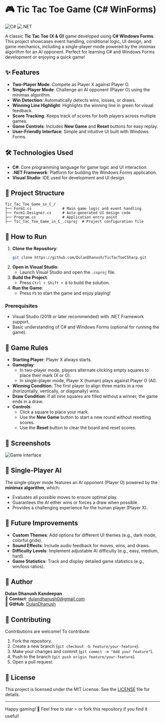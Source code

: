 # 🎮 Tic Tac Toe Game (C# WinForms)

![C#](https://img.shields.io/badge/C%23-%23239120.svg?style=for-the-badge&logo=c-sharp&logoColor=white)
![.NET](https://img.shields.io/badge/.NET%20Framework-512BD4?style=for-the-badge&logo=dotnet&logoColor=white)


A classic **Tic Tac Toe (X & O)** game developed using **C# Windows Forms**. This project showcases event handling, conditional logic, UI design, and game mechanics, including a single-player mode powered by the minimax algorithm for an AI opponent. Perfect for learning C# and Windows Forms development or enjoying a quick game!

## ✨ Features
- **Two-Player Mode**: Compete as Player X against Player O.
- **Single-Player Mode**: Challenge an AI opponent (Player O) using the minimax algorithm.
- **Win Detection**: Automatically detects wins, losses, or draws.
- **Winning Line Highlight**: Highlights the winning line in green for visual feedback.
- **Score Tracking**: Keeps track of scores for both players across multiple games.
- **Game Controls**: Includes **New Game** and **Reset** buttons for easy replay.
- **User-Friendly Interface**: Simple and intuitive UI built with Windows Forms.

## 🛠️ Technologies Used
- **C#**: Core programming language for game logic and UI interaction.
- **.NET Framework**: Platform for building the Windows Forms application.
- **Visual Studio**: IDE used for development and UI design.

## 📂 Project Structure
```
Tic_Tac_Toe_Game_in_C_/
├── Form1.cs              # Main game logic and event handling
├── Form1.Designer.cs     # Auto-generated UI design code
├── Program.cs            # Application entry point
├── Tic_Tac_Toe_Game_in_C_.csproj  # Project configuration file
```

## 🚀 How to Run
1. **Clone the Repository**:
   ```bash
   git clone https://github.com/DulanDhanush/TicTacToeCSharp.git
   ```
2. **Open in Visual Studio**:
   - Launch Visual Studio and open the `.csproj` file.
3. **Build the Project**:
   - Press `Ctrl + Shift + B` to build the solution.
4. **Run the Game**:
   - Press `F5` to start the game and enjoy playing!

### Prerequisites
- Visual Studio (2019 or later recommended) with .NET Framework support.
- Basic understanding of C# and Windows Forms (optional for running the game).

## 🎯 Game Rules
- **Starting Player**: Player X always starts.
- **Gameplay**:
  - In two-player mode, players alternate clicking empty squares to place their mark (X or O).
  - In single-player mode, Player X (human) plays against Player O (AI).
- **Winning Condition**: The first player to align three marks in a row (horizontally, vertically, or diagonally) wins.
- **Draw Condition**: If all nine squares are filled without a winner, the game ends in a draw.
- **Controls**:
  - Click a square to place your mark.
  - Use the **New Game** button to start a new round without resetting scores.
  - Use the **Reset** button to clear the board and reset scores.

## 📸 Screenshots
![Game Interface](https://github.com/user-attachments/assets/21866910-0151-41bd-93fd-292ee35318e1)

## 🧠 Single-Player AI
The single-player mode features an AI opponent (Player O) powered by the **minimax algorithm**, which:
- Evaluates all possible moves to ensure optimal play.
- Guarantees the AI either wins or forces a draw when possible.
- Provides a challenging experience for the human player (Player X).

## 📌 Future Improvements
- **Custom Themes**: Add options for different UI themes (e.g., dark mode, colorful grids).
- **Sound Effects**: Include audio feedback for moves, wins, and draws.
- **Difficulty Levels**: Implement adjustable AI difficulty (e.g., easy, medium, hard).
- **Game Statistics**: Track and display detailed game statistics (e.g., win/loss ratios).

## 👤 Author
**Dulan Dhanush Kandeepan**  
📧 **Contact**: dulandhanush0@gmail.com  
🔗 **GitHub**: [DulanDhanush](https://github.com/DulanDhanush)

## 🤝 Contributing
Contributions are welcome! To contribute:
1. Fork the repository.
2. Create a new branch (`git checkout -b feature/your-feature`).
3. Make your changes and commit (`git commit -m "Add your feature"`).
4. Push to the branch (`git push origin feature/your-feature`).
5. Open a pull request.

## 📜 License
This project is licensed under the MIT License. See the [LICENSE](LICENSE) file for details.

---

Happy gaming! 🎉 Feel free to star ⭐ or fork this repository if you find it useful!
